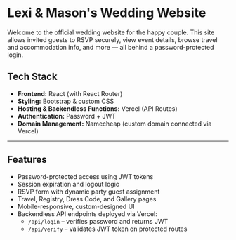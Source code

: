 # Lexi & Mason's Wedding Website

Welcome to the official wedding website for the happy couple. This site allows invited guests to RSVP securely, view event details, browse travel and accommodation info, and more — all behind a password-protected login.

## Tech Stack

- **Frontend:** React (with React Router)
- **Styling:** Bootstrap & custom CSS
- **Hosting & Backendless Functions:** Vercel (API Routes)
- **Authentication:** Password + JWT
- **Domain Management:** Namecheap (custom domain connected via Vercel)

---

## Features

- Password-protected access using JWT tokens
- Session expiration and logout logic
- RSVP form with dynamic party guest assignment
- Travel, Registry, Dress Code, and Gallery pages
- Mobile-responsive, custom-designed UI
- Backendless API endpoints deployed via Vercel:
  - `/api/login` – verifies password and returns JWT
  - `/api/verify` – validates JWT token on protected routes
